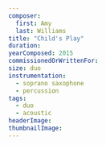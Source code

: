 ```yaml
---
composer:
  first: Amy
  last: Williams
title: "Child's Play"
duration:
yearComposed: 2015
commissionedOrWrittenFor: 
size: duo
instrumentation:
  - soprano saxophone
  - percussion
tags:
  - duo
  - acoustic
headerImage:
thumbnailImage:
---
```

